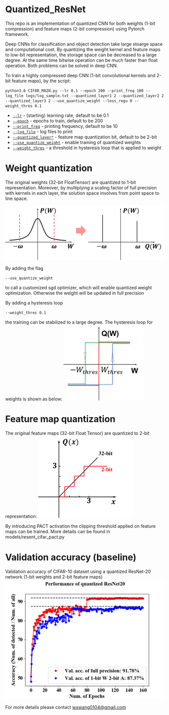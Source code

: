 # Quantized_ResNet
This repo is an implementation of quantized CNN for both weights (1-bit compression) and feature maps (2-bit compression) using Pytorch framework. 

Deep CNNs for classification and object detection take large stoarge space and computational cost. By quantizing the weight kernel and feature maps to low-bit representation, the storage space can be decreased to a large degree. At the same time bitwise operation can be much faster than float operation. Both problems can be solved in deep CNN. 

To train a highly compressed deep CNN (1-bit convolutional kernels and 2-bit feature maps), by the script:
```
python3.6 CIFAR_MAIN.py --lr 0.1 --epoch 200 --print_freq 100 --log_file logs/log_sample.txt --quantized_layer1 2 --quantized_layer2 2 --quantized_layer3 2 --use_quantize_weight --loss_regu 0 --weight_thres 0.1
```

- [`--lr`](appconf.html#usegpu)              - (starting) learning rate, default to be 0.1
- [`--epoch`](appconf.html#usegpu)              - epochs to train, default to be 200
- [`--print_freq`](appconf.html#usegpu)              - printing frequency, default to be 10
- [`--log_file`](appconf.html#usegpu)              - log files to print
- [`--quantized_layer*`](appconf.html#usegpu)              - feature map quantization bit, default to be 2-bit
- [`--use_quantize_weight`](appconf.html#usegpu)              - enable training of quantized weights
- [`--weight_thres`](appconf.html#usegpu)              - a threshold in hysteresis loop that is applied to weight


# Weight quantization

The original weights (32-bit FloatTensor) are quantized to 1-bit representation. Moreover, by multiplying a scaling factor of full precision with kernels in each layer, the solution space involves from point space to line space. 

<img src="weight.png" width="600">

By adding the flag
```
--use_quantize_weight
```
to call a customized sgd optimizer, which will enable quantized weight optimization. Otherwise the weight will be updated in full precision

By adding a hysteresis loop
```
--weight_thres 0.1
```
the training can be stabilized to a large degree. The hysteresis loop for weights is shown as below:
<img src="hysteresis loop.png" width="250">


# Feature map quantization

The original feature maps (32-bit Float Tensor) are quantized to 2-bit representation: 
<img src="act.png" width="300">

By introducing PACT activation the clipping threshold applied on feature maps can be trained. More details can be found in models/resent_cifar_pact.py

# Validation accuracy (baseline)

Validation accuracy of CIFAR-10 dataset using a quantized ResNet-20 network (1-bit weights and 2-bit feature maps)
<img src="Quantized ResNet20.png" width="600">

For more details please contact wxwang0104@gmail.com




